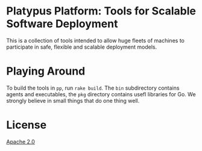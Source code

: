 # Platypus Platform: Tools for Scalable Software Deployment

This is a collection of tools intended to allow huge fleets of machines to participate in safe, flexible and scalable deployment models.

# Playing Around

To build the tools in `pp`, run `rake build`. The `bin` subdirectory contains agents and executables, the `pkg` directory contains usefl libraries for Go. We strongly believe in small things that do one thing well.

# License

[Apache 2.0](http://www.apache.org/licenses/LICENSE-2.0.html)